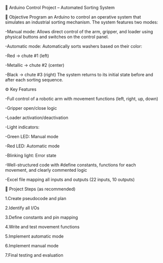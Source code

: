 🦾 Arduino Control Project – Automated Sorting System

🎯 Objective Program an Arduino to control an operative system that simulates an industrial sorting mechanism. The system features two modes: 

-Manual mode: Allows direct control of the arm, gripper, and loader using physical buttons and switches on the control panel. 

-Automatic mode: Automatically sorts washers based on their color: 

-Red → chute #1 (left) 

-Metallic → chute #2 (center) 

-Black → chute #3 (right) The system returns to its initial state before and after each sorting sequence. 

⚙️ Key Features 

-Full control of a robotic arm with movement functions (left, right, up, down) 

-Gripper open/close logic 

-Loader activation/deactivation 

-Light indicators: 

-Green LED: Manual mode 

-Red LED: Automatic mode 

-Blinking light: Error state 

-Well-structured code with #define constants, functions for each movement, and clearly commented logic 

-Excel file mapping all inputs and outputs (22 inputs, 10 outputs) 

🧠 Project Steps (as recommended) 

1.Create pseudocode and plan 

2.Identify all I/Os 

3.Define constants and pin mapping 

4.Write and test movement functions 

5.Implement automatic mode 

6.Implement manual mode 

7.Final testing and evaluation

